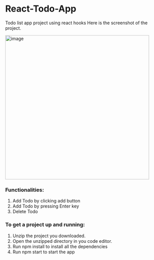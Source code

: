 # React-Todo-App
Todo list app project using react hooks
Here is the screenshot of the project.

<img width="457" alt="image" src="https://user-images.githubusercontent.com/36126362/213862825-c5c342c6-6ba1-421a-9784-2848368feea4.png">

<h3>Functionalities:</h3>
<ol>
  <li> Add Todo by clicking add button</li>
  <li> Add Todo by pressing Enter key</li>
  <li> Delete Todo</li>
 </ol>

<h3>To get a project up and running:</h3>
<ol>
  <li> Unzip the project you downloaded.</li>
  <li> Open the unzipped directory in you code editor.</li>
  <li> Run npm install to install all the dependencies</li>
  <li>Run npm start to start the app</li>
 </ol>
 
